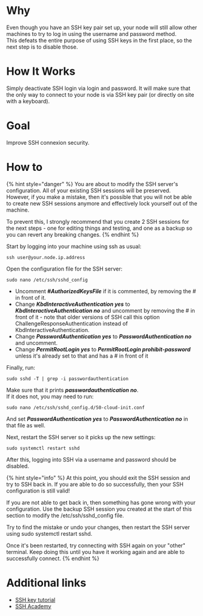 # Why
Even though you have an SSH key pair set up, your node will still allow other machines to try to log in using the username and password method.  
This defeats the entire purpose of using SSH keys in the first place, so the next step is to disable those.

# How It Works
Simply deactivate SSH login via login and password. It will make sure that the only way to connect to your node is via SSH key pair (or directly on site with a keyboard).

# Goal
Improve SSH connexion security.

# How to
{% hint style="danger" %}
You are about to modify the SSH server's configuration. All of your existing SSH sessions will be preserved.  
However, if you make a mistake, then it's possible that you will not be able to create new SSH sessions anymore and effectively lock yourself out of the machine.  

To prevent this, I strongly recommend that you create 2 SSH sessions for the next steps - one for editing things and testing, and one as a backup so you can revert any breaking changes.
{% endhint %}

Start by logging into your machine using ssh as usual:
```shell
ssh user@your.node.ip.address
```

Open the configuration file for the SSH server:
```shell
sudo nano /etc/ssh/sshd_config
```

- Uncomment ***#AuthorizedKeysFile*** if it is commented, by removing the # in front of it.
- Change ***KbdInteractiveAuthentication yes*** to ***KbdInteractiveAuthentication no*** and uncomment by removing the # in front of it - note that older versions of SSH call this option ChallengeResponseAuthentication instead of KbdInteractiveAuthentication.
- Change ***PasswordAuthentication yes*** to ***PasswordAuthentication no*** and uncomment.
- Change ***PermitRootLogin yes*** to ***PermitRootLogin prohibit-password*** unless it's already set to that and has a # in front of it

Finally, run:
```shell
sudo sshd -T | grep -i passwordauthentication
```

Make sure that it prints ***passwordauthentication no***.  
If it does not, you may need to run:
```shell
sudo nano /etc/ssh/sshd_config.d/50-cloud-init.conf
```
And set ***PasswordAuthentication yes*** to ***PasswordAuthentication no*** in that file as well.

Next, restart the SSH server so it picks up the new settings:
```shell
sudo systemctl restart sshd
```

After this, logging into SSH via a username and password should be disabled.

{% hint style="info" %}
At this point, you should exit the SSH session and try to SSH back in. If you are able to do so successfully, then your SSH configuration is still valid!  

If you are not able to get back in, then something has gone wrong with your configuration. Use the backup SSH session you created at the start of this section to modify the /etc/ssh/sshd_config file.  

Try to find the mistake or undo your changes, then restart the SSH server using sudo systemctl restart sshd.  

Once it's been restarted, try connecting with SSH again on your "other" terminal. Keep doing this until you have it working again and are able to successfully connect.
{% endhint %}

# Additional links
- [SSH key tutorial](https://canvas.cse.taylor.edu/courses/27/pages/ssh-key-tutorial)
- [SSH Academy](https://www.ssh.com/academy/ssh/host-key)